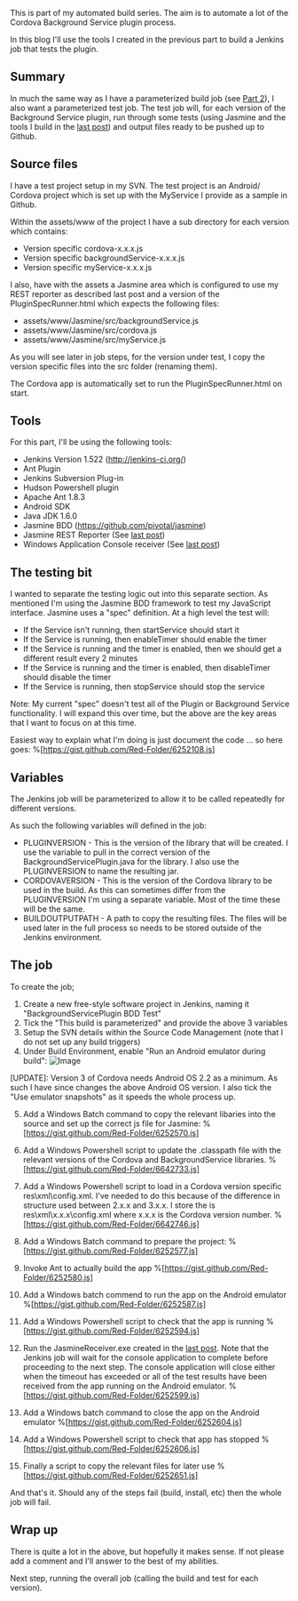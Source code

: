 This is part of my automated build series.  The aim is to automate a lot of the Cordova Background Service plugin process.

In this blog I'll use the tools I created in the previous part to build a Jenkins job that tests the plugin.

## Summary
In much the same way as I have a parameterized build job (see [Part 2](http://red-folder.blogspot.co.uk/2013/08/automated-build-part-2-build-job_11.htmlPart%202)), I also want a parameterized test job.  The test job will, for each version of the Background Service plugin, run through some tests (using Jasmine and the tools I build in the [last post](http://red-folder.blogspot.co.uk/2013/08/automated-build-part-3-testing-basics.html)) and output files ready to be pushed up to Github.

## Source files
I have a test project setup in my SVN.  The test project is an Android/ Cordova project which is set up with the MyService I provide as a sample in Github.

Within the assets/www of the project I have a sub directory for each version which contains:

* Version specific cordova-x.x.x.js
* Version specific backgroundService-x.x.x.js
* Version specific myService-x.x.x.js

I also, have with the assets a Jasmine area which is configured to use my REST reporter as described last post and a version of the PluginSpecRunner.html which expects the following files:

* assets/www/Jasmine/src/backgroundService.js
* assets/www/Jasmine/src/cordova.js
* assets/www/Jasmine/src/myService.js

As you will see later in job steps, for the version under test, I copy the version specific files into the src folder (renaming them).

The Cordova app is automatically set to run the PluginSpecRunner.html on start.

## Tools
For this part, I'll be using the following tools:

* Jenkins Version 1.522 (http://jenkins-ci.org/)
* Ant Plugin
* Jenkins Subversion Plug-in
* Hudson Powershell plugin
* Apache Ant 1.8.3
* Android SDK
* Java JDK 1.6.0
* Jasmine BDD (https://github.com/pivotal/jasmine)
* Jasmine REST Reporter (See [last post](http://red-folder.blogspot.co.uk/2013/08/automated-build-part-3-testing-basics.html))
* Windows Application Console receiver (See [last post](http://red-folder.blogspot.co.uk/2013/08/automated-build-part-3-testing-basics.html))

## The testing bit
I wanted to separate the testing logic out into this separate section.  As mentioned I'm using the Jasmine BDD framework to test my JavaScript interface.  Jasmine uses a "spec" definition.  At a high level the test will:

* If the Service isn't running, then startService should start it
* If the Service is running, then enableTimer should enable the timer
* If the Service is running and the timer is enabled, then we should get a different result every 2 minutes
* If the Service is running and the timer is enabled, then disableTimer should disable the timer
* If the Service is running, then stopService should stop the service

Note: My current "spec" doesn't test all of the Plugin or Background Service functionality.  I will expand this over time, but the above are the key areas that I want to focus on at this time.

Easiest way to explain what I'm doing is just document the code ... so here goes:
%[https://gist.github.com/Red-Folder/6252108.js]

## Variables
The Jenkins job will be parameterized to allow it to be called repeatedly for different versions.

As such the following variables will defined in the job:

* PLUGINVERSION - This is the version of the library that will be created.  I use the variable to pull in the correct version of the BackgroundServicePlugin.java for the library.  I also use the PLUGINVERSION to name the resulting jar.
* CORDOVAVERSION - This is the version of the Cordova library to be used in the build.  As this can sometimes differ from the PLUGINVERSION I'm using a separate variable.  Most of the time these will be the same.
* BUILDOUTPUTPATH - A path to copy the resulting files.  The files will be used later in the full process so needs to be stored outside of the Jenkins environment.

## The job
To create the job;

1. Create a new free-style software project in Jenkins, naming it "BackgroundServicePlugin BDD Test"
2. Tick the "This build is parameterized" and provide the above 3 variables
3. Setup the SVN details within the Source Code Management (note that I do not set up any build triggers)
4. Under Build Environment, enable "Run an Android emulator during build":
![Image](/media/blog/automated-build-part-4-testing-job/BuildEnv.png)

[UPDATE]: Version 3 of Cordova needs Android OS 2.2 as a minimum.  As such I have since changes the above Android OS version.  I also tick the "Use emulator snapshots" as it speeds the whole process up.

5. Add a Windows Batch command to copy the relevant libaries into the source and set up the correct js file for Jasmine:
%[https://gist.github.com/Red-Folder/6252570.js] 

6. Add a Windows Powershell script to update the .classpath file with the relevant versions of the Cordova and BackgroundService libraries.
%[https://gist.github.com/Red-Folder/6642733.js] 

7. Add a Windows Powershell script to load in a Cordova version specific res\xml\config.xml.  I've needed to do this because of the difference in structure used between 2.x.x and 3.x.x.  I store the is res\xml\x.x.x\config.xml where x.x.x is the Cordova version number.
%[https://gist.github.com/Red-Folder/6642746.js]

8. Add a Windows Batch command to prepare the project:
%[https://gist.github.com/Red-Folder/6252577.js] 

9. Invoke Ant to actually build the app
%[https://gist.github.com/Red-Folder/6252580.js] 

10. Add a Windows batch commend to run the app on the Android emulator
%[https://gist.github.com/Red-Folder/6252587.js] 

11. Add a Windows Powershell script to check that the app is running
%[https://gist.github.com/Red-Folder/6252594.js] 

12. Run the JasmineReceiver.exe created in the [last post](http://red-folder.blogspot.co.uk/2013/08/automated-build-part-3-testing-basics.html).  Note that the Jenkins job will wait for the console application to complete before proceeding to the next step.  The console application will close either when the timeout has exceeded or all of the test results have been received from the app running on the Android emulator.
%[https://gist.github.com/Red-Folder/6252599.js] 

13. Add a Windows batch command to close the app on the Android emulator
%[https://gist.github.com/Red-Folder/6252604.js] 

12. Add a Windows Powershell script to check that app has stopped
%[https://gist.github.com/Red-Folder/6252606.js] 

13. Finally a script to copy the relevant files for later use
%[https://gist.github.com/Red-Folder/6252651.js] 

And that's it.  Should any of the steps fail (build, install, etc) then the whole job will fail.

## Wrap up
There is quite a lot in the above, but hopefully it makes sense.  If not please add a comment and I'll answer to the best of my abilities.

Next step, running the overall job (calling the build and test for each version).
